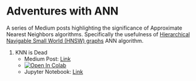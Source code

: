 # Adventures with ANN

A series of Medium posts highlighting the significance of Approximate Nearest Neighbors algorithms. Specifically the usefulness of [Hierarchical Navigable Small World (HNSW) graphs](https://arxiv.org/abs/1603.09320) ANN algorithm.

1. KNN is Dead
    - Medium Post: [Link](https://medium.com/towards-artificial-intelligence/knn-k-nearest-neighbors-is-dead-fc16507eb3e?sk=b964df6dccf263518b244d4264ba088d)
    - [![Open In Colab](https://colab.research.google.com/assets/colab-badge.svg)](https://colab.research.google.com/github/stephenleo/adventures-with-ann/blob/main/knn_is_dead.ipynb)
    - Jupyter Notebook: [Link](knn_is_dead.ipynb)
